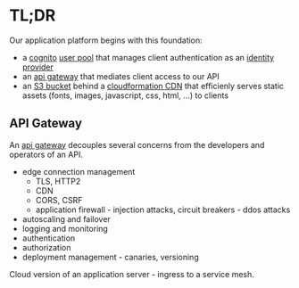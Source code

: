 # TL;DR

Our application platform begins with this foundation: 
* a [cognito](https://aws.amazon.com/cognito/) [user pool](https://docs.aws.amazon.com/cognito/latest/developerguide/cognito-user-identity-pools.html) that manages client authentication as an [identity provider](https://en.wikipedia.org/wiki/Identity_provider)
* an [api gateway](https://aws.amazon.com/api-gateway/) that mediates client access to our API
* an [S3 bucket]() behind a [cloudformation CDN]() that efficienly serves static assets (fonts, images, javascript, css, html, ...) to clients

## API Gateway

An [api gateway](https://aws.amazon.com/api-gateway/) decouples several concerns from the developers and operators of an API.

* edge connection management
    - TLS, HTTP2
    - CDN
    - CORS, CSRF
    - application firewall - injection attacks, circuit breakers - ddos attacks
* autoscaling and failover
* logging and monitoring
* authentication
* authorization
* deployment management - canaries, versioning

Cloud version of an application server - ingress to a service mesh.
